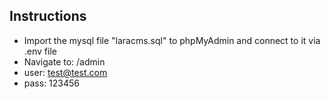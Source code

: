 
## Instructions 

- Import the mysql file "laracms.sql" to phpMyAdmin and connect to it via .env file
- Navigate to: /admin
- user: test@test.com
- pass: 123456